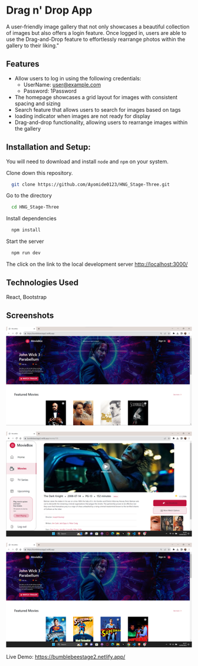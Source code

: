 # Drag n' Drop App

A user-friendly image gallery that not only showcases a beautiful collection of images but also offers a login feature. Once logged in, users are able to use the Drag-and-Drop feature to effortlessly rearrange photos within the gallery to their liking."


## Features

- Allow users to log in using the following credentials:
   - UserName: user@example.com
   - Password: 1Password
- The homepage showcases a grid layout for images with consistent spacing and sizing
- Search feature that allows users to search for images based on tags
- loading indicator when images are not ready for display
- Drag-and-drop functionality, allowing users to rearrange images within the gallery


## Installation and Setup:

You will need to download and install `node` and `npm` on your system.

Clone down this repository. 

```bash
  git clone https://github.com/Ayomide0123/HNG_Stage-Three.git
```


Go to the directory

```bash
  cd HNG_Stage-Three
```


Install dependencies

```bash
  npm install
```


Start the server

```bash
  npm run dev
```

The click on the link to the local development server <http://localhost:3000/>

## Technologies Used

React, Bootstrap


## Screenshots

![image](https://github.com/Ayomide0123/HNG_Stage-Two/blob/main/src/assets/screenshot/homepage.png)

![image](https://github.com/Ayomide0123/HNG_Stage-Two/blob/main/src/assets/screenshot/movie.png)

![image](https://github.com/Ayomide0123/HNG_Stage-Two/blob/main/src/assets/screenshot/search.png)

Live Demo: https://bumblebeestage2.netlify.app/